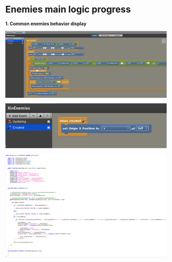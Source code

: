 # Enemies main logic progress

**1. Common enemies behavior display**

![Common enemies1](Scene2commonenemies.png)

![Common enemies2](Scene2commonenemies2.png)

![Common enemies code view](Scene2commonenemiescodeview.png)

